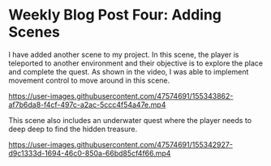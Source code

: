 # Weekly Blog Post Four: Adding Scenes

I have added another scene to my project. In this scene, the player is teleported to another environment and their objective is to explore the place and complete the quest. As shown in the video, I was able to implement movement control to move around in this scene. 



https://user-images.githubusercontent.com/47574691/155343862-af7b6da8-f4cf-497c-a2ac-5ccc4f54a47e.mp4



This scene also includes an underwater quest where the player needs to deep deep to find the hidden treasure. 

https://user-images.githubusercontent.com/47574691/155342927-d9c1333d-1694-46c0-850a-66bd85cf4f66.mp4

